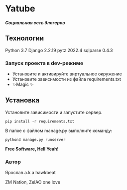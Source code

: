 # Yatube
##### Социальная сеть блогеров

## Технологии
Python 3.7
Django 2.2.19
pytz 2022.4
sqlparse 0.4.3

### Запуск проекта в dev-режиме
- Установите и активируйте виртуальное окружение
- Установите зависимости из файла requirements.txt
- ✨Magic ✨

## Установка

Установите зависимости и запустите сервер.

```
pip install -r requirements.txt
``` 
В папке с файлом manage.py выполните команду:
```
python3 manage.py runserver
```

**Free Software, Hell Yeah!**

### Автор
Ярослав a.k.a hawkbeat

ZM Nation, ZelAO one love
